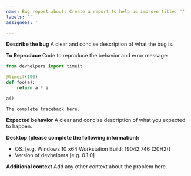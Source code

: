 ```yaml
---
name: Bug report about: Create a report to help us improve title: ''
labels: ''
assignees: ''

---
```


**Describe the bug**
A clear and concise description of what the bug is.

**To Reproduce**
Code to reproduce the behavior and error message:

```python
from devhelpers import timeit

@timeit(100)
def foo(a):
    return a * a

a()
```

```console
The complete traceback here.
```

**Expected behavior**
A clear and concise description of what you expected to happen.

**Desktop (please complete the following information):**

- OS: [e.g. Windows 10 x64 Workstation Build: 19042.746 (20H2)]
- Version of devhelpers [e.g. 0.1.0]

**Additional context**
Add any other context about the problem here.

